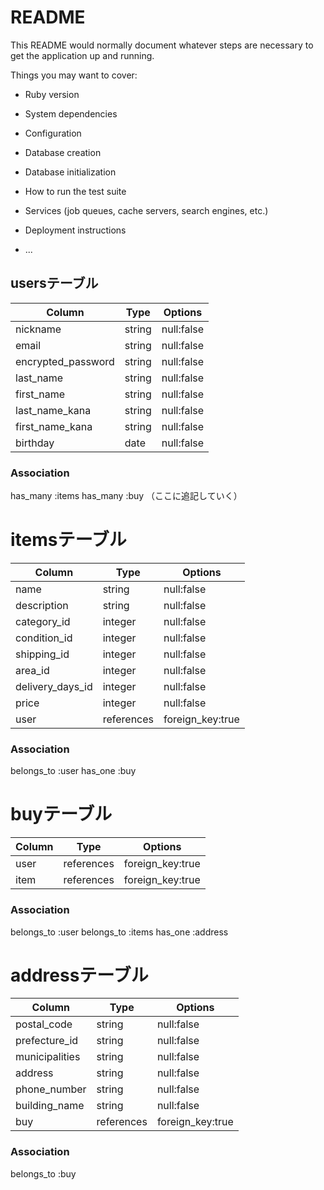 # README

This README would normally document whatever steps are necessary to get the
application up and running.

Things you may want to cover:

* Ruby version

* System dependencies

* Configuration

* Database creation

* Database initialization

* How to run the test suite

* Services (job queues, cache servers, search engines, etc.)

* Deployment instructions

* ...

## usersテーブル 

|Column|Type|Options|
| ------ | ---------- | ------------------------------ |
|nickname|string|null:false|
|email|string|null:false|
|encrypted_password|string|null:false|
|last_name|string|null:false|
|first_name|string|null:false|
|last_name_kana|string|null:false|
|first_name_kana|string|null:false|
|birthday|date|null:false|
### Association
has_many :items
has_many :buy
（ここに追記していく）

# itemsテーブル 
|Column|Type|Options|
| ------ | ---------- | ------------------------------ |
|name|string|null:false|
|description|string|null:false|
|category_id|integer|null:false|
|condition_id|integer|null:false|
|shipping_id|integer|null:false|
|area_id|integer|null:false|
|delivery_days_id|integer|null:false|
|price|integer|null:false|
|user|references|foreign_key:true|
### Association
belongs_to :user
has_one :buy

# buyテーブル 
|Column|Type|Options|
| ------ | ---------- | ------------------------------ |
|user|references|foreign_key:true|
|item|references|foreign_key:true|
### Association
belongs_to :user
belongs_to :items
has_one :address

# addressテーブル 
|Column|Type|Options|
| ------ | ---------- | ------------------------------ |
|postal_code|string|null:false|
|prefecture_id|string|null:false|
|municipalities|string|null:false|
|address|string|null:false|
|phone_number|string|null:false|
|building_name|string|null:false|
|buy|references|foreign_key:true|

### Association
belongs_to :buy